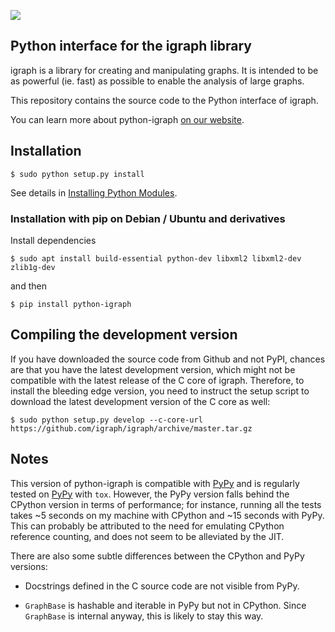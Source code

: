 
[![](https://travis-ci.org/igraph/python-igraph.svg?branch=master)](https://travis-ci.org/igraph/python-igraph)

Python interface for the igraph library
---------------------------------------

igraph is a library for creating and manipulating graphs. 
It is intended to be as powerful (ie. fast) as possible to enable the
analysis of large graphs. 

This repository contains the source code to the Python interface of
igraph.

You can learn more about python-igraph [on our website](http://igraph.org/python/).

## Installation

```
$ sudo python setup.py install
```
See details in [Installing Python Modules](https://docs.python.org/2/install/).

### Installation with pip on Debian / Ubuntu and derivatives

Install dependencies
```
$ sudo apt install build-essential python-dev libxml2 libxml2-dev zlib1g-dev
```
and then
```
$ pip install python-igraph
```

## Compiling the development version

If you have downloaded the source code from Github and not PyPI, chances are
that you have the latest development version, which might not be compatible
with the latest release of the C core of igraph. Therefore, to install the
bleeding edge version, you need to instruct the setup script to download the
latest development version of the C core as well:

```
$ sudo python setup.py develop --c-core-url https://github.com/igraph/igraph/archive/master.tar.gz
```

## Notes

This version of python-igraph is compatible with [PyPy](http://pypy.org/) and
is regularly tested on [PyPy](http://pypy.org/) with ``tox``. However, the
PyPy version falls behind the CPython version in terms of performance; for
instance, running all the tests takes ~5 seconds on my machine with CPython and
~15 seconds with PyPy. This can probably be attributed to the need for
emulating CPython reference counting, and does not seem to be alleviated by the
JIT.

There are also some subtle differences between the CPython and PyPy versions:

- Docstrings defined in the C source code are not visible from PyPy.

- ``GraphBase`` is hashable and iterable in PyPy but not in CPython. Since
  ``GraphBase`` is internal anyway, this is likely to stay this way.

